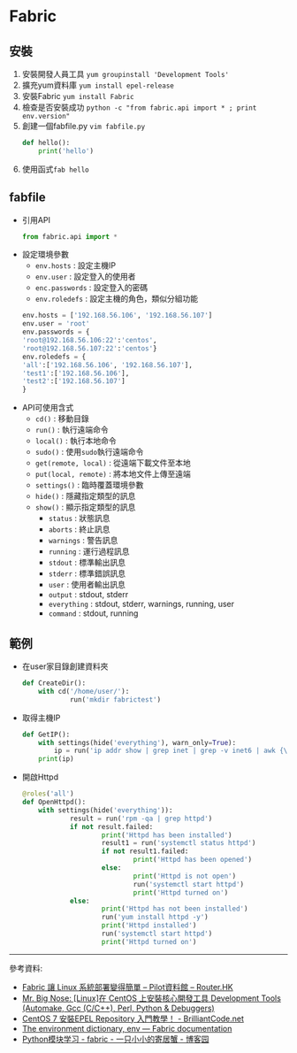 # Fabric
## 安裝
1. 安裝開發人員工具 `yum groupinstall 'Development Tools'`
2. 擴充yum資料庫 `yum install epel-release`
3. 安裝Fabric `yum install Fabric`
4. 檢查是否安裝成功 `python -c "from fabric.api import * ; print env.version"`
5. 創建一個fabfile.py `vim fabfile.py`
    ```py
    def hello():
        print('hello')
    ```
6. 使用函式`fab hello`
## fabfile
- 引用API
    ```py
    from fabric.api import *
    ```
- 設定環境參數
    - `env.hosts` : 設定主機IP
    - `env.user` : 設定登入的使用者
    - `enc.passwords` : 設定登入的密碼
    - `env.roledefs` : 設定主機的角色，類似分組功能
    ```py
    env.hosts = ['192.168.56.106', '192.168.56.107']
    env.user = 'root'
    env.passwords = {
    'root@192.168.56.106:22':'centos',
    'root@192.168.56.107:22':'centos'}
    env.roledefs = {
    'all':['192.168.56.106', '192.168.56.107'],
    'test1':['192.168.56.106'],
    'test2':['192.168.56.107']
    }
    ```
- API可使用含式
    - `cd()` : 移動目錄
    - `run()` : 執行遠端命令
    - `local()` : 執行本地命令
    - `sudo()` : 使用`sudo`執行遠端命令
    - `get(remote, local)` : 從遠端下載文件至本地
    - `put(local, remote)` : 將本地文件上傳至遠端
    - `settings()` : 臨時覆蓋環境參數
    - `hide()` : 隱藏指定類型的訊息
    - `show()` : 顯示指定類型的訊息
        - `status` : 狀態訊息
        - `aborts` : 終止訊息
        - `warnings` : 警告訊息
        - `running` : 運行過程訊息
        - `stdout` : 標準輸出訊息
        - `stderr` : 標準錯誤訊息
        - `user` : 使用者輸出訊息
        - `output` : stdout, stderr
        - `everything` : stdout, stderr, warnings, running, user
        - `command` : stdout, running
## 範例
- 在user家目錄創建資料夾
    ```py
    def CreateDir():
        with cd('/home/user/'):
                run('mkdir fabrictest')
    ```
- 取得主機IP
    ```py
    def GetIP():
        with settings(hide('everything'), warn_only=True):
            ip = run('ip addr show | grep inet | grep -v inet6 | awk {\'print $2\'}')
        print(ip)
    ```
- 開啟Httpd
    ```py
    @roles('all')
    def OpenHttpd():
        with settings(hide('everything')):
                result = run('rpm -qa | grep httpd')
                if not result.failed:
                        print('Httpd has been installed')
                        result1 = run('systemctl status httpd')
                        if not result1.failed:
                                print('Httpd has been opened')
                        else:
                                print('Httpd is not open')
                                run('systemctl start httpd')
                                print('Httpd turned on')
                else:
                        print('Httpd has not been installed')
                        run('yum install httpd -y')
                        print('Httpd installed')
                        run('systemctl start httpd')
                        print('Httpd turned on')
    ```
---
參考資料:
- [Fabric 讓 Linux 系統部署變得簡單 – Pilot資料館 – Router.HK](https://www.linuxpilot.com/use-%EF%BB%BFfabric-to-easily-deploy-on-linux)
- [Mr. Big Nose: [Linux]在 CentOS 上安裝核心開發工具 Development Tools (Automake, Gcc (C/C++), Perl, Python & Debuggers)](http://mrbignose.blogspot.com/2010/04/linux-centos-development-tools-automake.html)
- [CentOS 7 安裝EPEL Repository 入門教學！ - BrilliantCode.net](https://www.brilliantcode.net/108/centos-7-install-epel-repository/)
- [The environment dictionary, env — Fabric  documentation](https://docs.fabfile.org/en/1.14/usage/env.html)
- [Python模块学习 - fabric - 一只小小的寄居蟹 - 博客园](https://www.cnblogs.com/xiao-apple36/p/9124292.html#_label6)